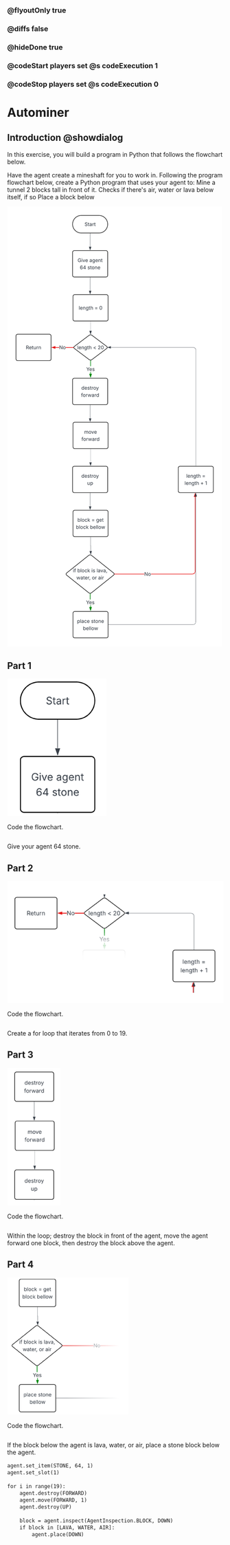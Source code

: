 ### @flyoutOnly true
### @diffs false
### @hideDone true
### @codeStart players set @s codeExecution 1
### @codeStop players set @s codeExecution 0

# Autominer

## Introduction @showdialog

In this exercise, you will build a program in Python that follows the flowchart below.

Have the agent create a mineshaft for you to work in. Following the program flowchart below, create a Python program that uses your agent to:
Mine a tunnel 2 blocks tall in front of it.
Checks if there's air, water or lava below itself, if so
Place a block below

![Cover image](https://raw.githubusercontent.com/CausewayDigital/Minecraft-EE-MakeCode/refs/heads/master/tutorials/python-islands/island-7/autominer/images/Flowchart.png)

## Part 1
![Cover image](https://raw.githubusercontent.com/CausewayDigital/Minecraft-EE-MakeCode/refs/heads/master/tutorials/python-islands/island-7/autominer/images/Part_1.png)

Code the flowchart.

```python
```
Give your agent 64 stone.

## Part 2
![Cover image](https://raw.githubusercontent.com/CausewayDigital/Minecraft-EE-MakeCode/refs/heads/master/tutorials/python-islands/island-7/autominer/images/Part_2.png)

Code the flowchart.

```
```
Create a for loop that iterates from 0 to 19.

## Part 3
![Cover image](https://raw.githubusercontent.com/CausewayDigital/Minecraft-EE-MakeCode/refs/heads/master/tutorials/python-islands/island-7/autominer/images/Part_3.png)

Code the flowchart.

```
```
Within the loop; destroy the block in front of the agent, move the agent forward one block, then destroy the block above the agent.


## Part 4
![Cover image](https://raw.githubusercontent.com/CausewayDigital/Minecraft-EE-MakeCode/refs/heads/master/tutorials/python-islands/island-7/autominer/images/Part_4.png)

Code the flowchart.

```
```
If the block below the agent is lava, water, or air, place a stone block below the agent.


```ghost
agent.set_item(STONE, 64, 1)
agent.set_slot(1)

for i in range(19):
    agent.destroy(FORWARD)
    agent.move(FORWARD, 1)
    agent.destroy(UP)

    block = agent.inspect(AgentInspection.BLOCK, DOWN)
    if block in [LAVA, WATER, AIR]:
        agent.place(DOWN)
```
